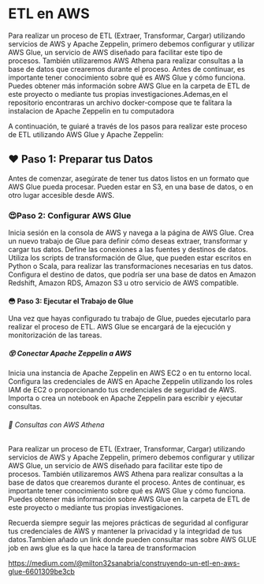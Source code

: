 # ETL en AWS
Para realizar un proceso de ETL (Extraer, Transformar, Cargar) utilizando servicios de AWS y Apache Zeppelin, primero debemos configurar y utilizar AWS Glue, un servicio de AWS diseñado para facilitar este tipo de procesos. También utilizaremos AWS Athena para realizar consultas a la base de datos que crearemos durante el proceso. Antes de continuar, es importante tener conocimiento sobre qué es AWS Glue y cómo funciona. Puedes obtener más información sobre AWS Glue en la carpeta de ETL de este proyecto o mediante tus propias investigaciones.Ademas,en el repositorio encontraras un archivo docker-compose que te falitara la instalacion de Apache Zeppelin en tu computadora

A continuación, te guiaré a través de los pasos para realizar este proceso de ETL utilizando AWS Glue y Apache Zeppelin:

## :heart: Paso 1: Preparar tus Datos

Antes de comenzar, asegúrate de tener tus datos listos en un formato que AWS Glue pueda procesar. Pueden estar en S3, en una base de datos, o en otro lugar accesible desde AWS.
### :heart_eyes:Paso 2: Configurar AWS Glue

Inicia sesión en la consola de AWS y navega a la página de AWS Glue.
Crea un nuevo trabajo de Glue para definir cómo deseas extraer, transformar y cargar tus datos. Define las conexiones a las fuentes y destinos de datos.
Utiliza los scripts de transformación de Glue, que pueden estar escritos en Python o Scala, para realizar las transformaciones necesarias en tus datos.
Configura el destino de datos, que podría ser una base de datos en Amazon Redshift, Amazon RDS, Amazon S3 u otro servicio de AWS compatible.

#### :flushed: Paso 3: Ejecutar el Trabajo de Glue

Una vez que hayas configurado tu trabajo de Glue, puedes ejecutarlo para realizar el proceso de ETL. AWS Glue se encargará de la ejecución y monitorización de las tareas.

##### :dizzy_face: Conectar Apache Zeppelin a AWS
Inicia una instancia de Apache Zeppelin en AWS EC2 o en tu entorno local.
Configura las credenciales de AWS en Apache Zeppelin utilizando los roles IAM de EC2 o proporcionando tus credenciales de seguridad de AWS.
Importa o crea un notebook en Apache Zeppelin para escribir y ejecutar consultas.

###### :eyes: Consultas con AWS Athena
Para realizar un proceso de ETL (Extraer, Transformar, Cargar) utilizando servicios de AWS y Apache Zeppelin, primero debemos configurar y utilizar AWS Glue, un servicio de AWS diseñado para facilitar este tipo de procesos. También utilizaremos AWS Athena para realizar consultas a la base de datos que crearemos durante el proceso. Antes de continuar, es importante tener conocimiento sobre qué es AWS Glue y cómo funciona. Puedes obtener más información sobre AWS Glue en la carpeta de ETL de este proyecto o mediante tus propias investigaciones.

Recuerda siempre seguir las mejores prácticas de seguridad al configurar tus credenciales de AWS y mantener la privacidad y la integridad de tus datos.Tambien añado un link donde pueden consultar mas sobre AWS GLUE
job en aws glue es la que hace la tarea de transformacion

https://medium.com/@milton32sanabria/construyendo-un-etl-en-aws-glue-6601309be3cb